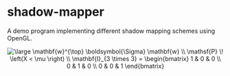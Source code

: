 # shadow-mapper
A demo program implementing different shadow mapping schemes using OpenGL.

<div style="text-align:center">
<ap href="https://www.codecogs.com/eqnedit.php?latex=\large&space;\mathbf{w}^{\top}&space;\boldsymbol{\Sigma}&space;\mathbf{w}&space;\\&space;\mathsf{P}&space;\!&space;\left(X&space;<&space;\mu&space;\right)&space;\\&space;\mathbf{I}_{3&space;\times&space;3}&space;=&space;\begin{bmatrix}&space;1&space;&&space;0&space;&&space;0&space;\\&space;0&space;&&space;1&space;&&space;0&space;\\&space;0&space;&&space;0&space;&&space;1&space;\end{bmatrix}" target="_blank"><img src="https://latex.codecogs.com/svg.latex?\large&space;\mathbf{w}^{\top}&space;\boldsymbol{\Sigma}&space;\mathbf{w}&space;\\&space;\mathsf{P}&space;\!&space;\left(X&space;<&space;\mu&space;\right)&space;\\&space;\mathbf{I}_{3&space;\times&space;3}&space;=&space;\begin{bmatrix}&space;1&space;&&space;0&space;&&space;0&space;\\&space;0&space;&&space;1&space;&&space;0&space;\\&space;0&space;&&space;0&space;&&space;1&space;\end{bmatrix}" title="\large \mathbf{w}^{\top} \boldsymbol{\Sigma} \mathbf{w} \\ \mathsf{P} \! \left(X < \mu \right) \\ \mathbf{I}_{3 \times 3} = \begin{bmatrix} 1 & 0 & 0 \\ 0 & 1 & 0 \\ 0 & 0 & 1 \end{bmatrix}"/>
</p>
</div>